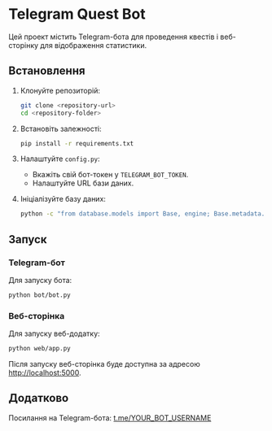# Telegram Quest Bot

Цей проект містить Telegram-бота для проведення квестів і веб-сторінку для відображення статистики.

## Встановлення

1. Клонуйте репозиторій:
    ```bash
    git clone <repository-url>
    cd <repository-folder>
    ```

2. Встановіть залежності:
    ```bash
    pip install -r requirements.txt
    ```

3. Налаштуйте `config.py`:
    - Вкажіть свій бот-токен у `TELEGRAM_BOT_TOKEN`.
    - Налаштуйте URL бази даних.

4. Ініціалізуйте базу даних:
    ```bash
    python -c "from database.models import Base, engine; Base.metadata.create_all(bind=engine)"
    ```

## Запуск

### Telegram-бот
Для запуску бота:
```bash
python bot/bot.py
```

### Веб-сторінка
Для запуску веб-додатку:
```bash
python web/app.py
```

Після запуску веб-сторінка буде доступна за адресою [http://localhost:5000](http://localhost:5000).

## Додатково
Посилання на Telegram-бота: [t.me/YOUR_BOT_USERNAME](https://t.me/YOUR_BOT_USERNAME)